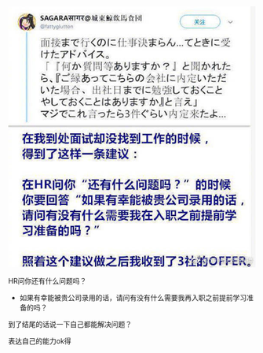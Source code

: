 



![](pics/advise_of_review.png)



HR问你还有什么问题吗？

- 如果有幸能被贵公司录用的话，请问有没有什么需要我再入职之前提前学习准备的吗？



到了结尾的话说一下自己都能解决问题？

表达自己的能力ok得

